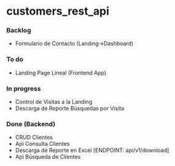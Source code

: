﻿# customers_rest_api

### Backlog
* Formulario de Contacto (Landing->Dashboard)

### To do
* Landing Page Lineal (Frontend App) 

### In progress
* Control de Visitas a la Landing
* Descarga de Reporte Búsquedas por Visita

### Done (Backend)

* CRUD Clientes 
* Api Consulta Clientes 
* Descarga de Reporte en Excel [ENDPOINT: api/v1/download]
* Api Búsqueda de Clientes 
